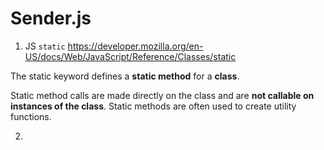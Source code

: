 # Sender.js
1. JS `static`
https://developer.mozilla.org/en-US/docs/Web/JavaScript/Reference/Classes/static

The static keyword defines a **static method** for a **class**.

Static method calls are made directly on the class and are **not callable on instances of the class**. Static methods are often used to create utility functions.

2. 
